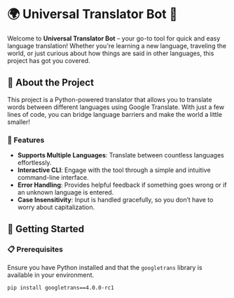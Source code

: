 # 🌍 Universal Translator Bot 🚀

Welcome to **Universal Translator Bot** – your go-to tool for quick and easy language translation! Whether you're learning a new language, traveling the world, or just curious about how things are said in other languages, this project has got you covered. 

## 🧠 About the Project

This project is a Python-powered translator that allows you to translate words between different languages using Google Translate. With just a few lines of code, you can bridge language barriers and make the world a little smaller!

### 🌟 Features
- **Supports Multiple Languages**: Translate between countless languages effortlessly.
- **Interactive CLI**: Engage with the tool through a simple and intuitive command-line interface.
- **Error Handling**: Provides helpful feedback if something goes wrong or if an unknown language is entered.
- **Case Insensitivity**: Input is handled gracefully, so you don’t have to worry about capitalization.
  
## 🚀 Getting Started

### 📋 Prerequisites

Ensure you have Python installed and that the `googletrans` library is available in your environment.

```bash
pip install googletrans==4.0.0-rc1 
